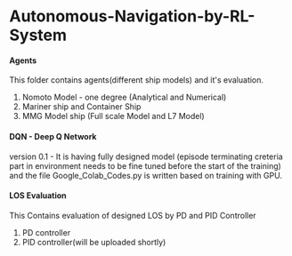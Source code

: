 # Autonomous-Navigation-by-RL-System
#### Agents ####
This folder contains agents(different ship models) and it's evaluation.
  1. Nomoto Model - one degree (Analytical and Numerical)
  2. Mariner ship and Container Ship
  3. MMG Model ship  (Full scale Model and L7 Model)
#### DQN - Deep Q Network ####
version 0.1 - It is having fully designed model (episode terminating creteria part in environment needs to be fine tuned before the start of the training) and the file Google_Colab_Codes.py is written based on training with GPU.

#### LOS Evaluation ####
This Contains evaluation of designed LOS by PD and PID Controller
  1. PD controller
  2. PID controller(will be uploaded shortly)
  
